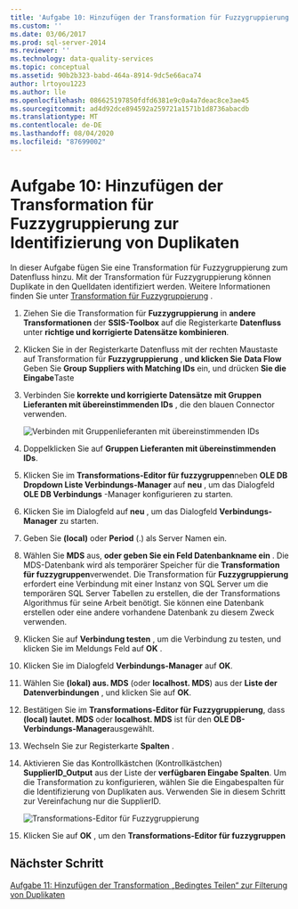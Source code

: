 ```yaml
---
title: 'Aufgabe 10: Hinzufügen der Transformation für Fuzzygruppierung zum Erkennen von Duplikaten | Microsoft-Dokumentation'
ms.custom: ''
ms.date: 03/06/2017
ms.prod: sql-server-2014
ms.reviewer: ''
ms.technology: data-quality-services
ms.topic: conceptual
ms.assetid: 90b2b323-babd-464a-8914-9dc5e66aca74
author: lrtoyou1223
ms.author: lle
ms.openlocfilehash: 086625197850fdfd6381e9c0a4a7deac8ce3ae45
ms.sourcegitcommit: ad4d92dce894592a259721a1571b1d8736abacdb
ms.translationtype: MT
ms.contentlocale: de-DE
ms.lasthandoff: 08/04/2020
ms.locfileid: "87699002"
---
```

# <a name="task-10-adding-fuzzy-group-transform-to-identify-duplicates"></a>Aufgabe 10: Hinzufügen der Transformation für Fuzzygruppierung zur Identifizierung von Duplikaten
  In dieser Aufgabe fügen Sie eine Transformation für Fuzzygruppierung zum Datenfluss hinzu. Mit der Transformation für Fuzzygruppierung können Duplikate in den Quelldaten identifiziert werden. Weitere Informationen finden Sie unter [Transformation für Fuzzygruppierung](../integration-services/data-flow/transformations/fuzzy-grouping-transformation.md) .  
  
1.  Ziehen Sie die Transformation für **Fuzzygruppierung** in **andere Transformationen** der **SSIS-Toolbox** auf die Registerkarte **Datenfluss** unter **richtige und korrigierte Datensätze kombinieren**.  
  
2.  Klicken Sie in der Registerkarte Datenfluss mit der rechten Maustaste auf Transformation für **Fuzzygruppierung** , **und klicken Sie** **Data Flow** Geben Sie **Group Suppliers with Matching IDs** ein, und drücken **Sie die Eingabe**Taste  
  
3.  Verbinden Sie **korrekte und korrigierte Datensätze** **mit Gruppen Lieferanten mit übereinstimmenden IDs** , die den blauen Connector verwenden.  
  
     ![Verbinden mit Gruppenlieferanten mit übereinstimmenden IDs](../../2014/tutorials/media/et-addingfgttoidentifyduplicates-01.jpg "Verbinden mit Gruppenlieferanten mit übereinstimmenden IDs")  
  
4.  Doppelklicken Sie auf **Gruppen Lieferanten mit übereinstimmenden IDs**.  
  
5.  Klicken Sie im **Transformations-Editor für fuzzygruppen**neben **OLE DB Dropdown Liste Verbindungs-Manager** auf **neu** , um das Dialogfeld **OLE DB Verbindungs** -Manager konfigurieren zu starten.  
  
6.  Klicken Sie im Dialogfeld auf **neu** , um das Dialogfeld **Verbindungs-Manager** zu starten.  
  
7.  Geben Sie **(local)** oder **Period** (.) als Server Namen ein.  
  
8.  Wählen Sie **MDS** aus, **oder geben Sie ein Feld Datenbankname ein** . Die MDS-Datenbank wird als temporärer Speicher für die **Transformation für fuzzygruppen**verwendet. Die Transformation für **Fuzzygruppierung** erfordert eine Verbindung mit einer Instanz von SQL Server um die temporären SQL Server Tabellen zu erstellen, die der Transformations Algorithmus für seine Arbeit benötigt. Sie können eine Datenbank erstellen oder eine andere vorhandene Datenbank zu diesem Zweck verwenden.  
  
9. Klicken Sie auf **Verbindung testen** , um die Verbindung zu testen, und klicken Sie im Meldungs Feld auf **OK** .  
  
10. Klicken Sie im Dialogfeld **Verbindungs-Manager** auf **OK**.  
  
11. Wählen Sie **(lokal) aus. MDS** (oder **localhost. MDS**) aus der **Liste der Datenverbindungen** , und klicken Sie auf **OK**.  
  
12. Bestätigen Sie im **Transformations-Editor für Fuzzygruppierung**, dass **(local) lautet. MDS** oder **localhost. MDS** ist für den **OLE DB-Verbindungs-Manager**ausgewählt.  
  
13. Wechseln Sie zur Registerkarte **Spalten** .  
  
14. Aktivieren Sie das Kontrollkästchen (Kontrollkästchen) **SupplierID_Output** aus der Liste der **verfügbaren Eingabe Spalten**. Um die Transformation zu konfigurieren, wählen Sie die Eingabespalten für die Identifizierung von Duplikaten aus. Verwenden Sie in diesem Schritt zur Vereinfachung nur die SupplierID.  
  
     ![Transformations-Editor für Fuzzygruppierung](../../2014/tutorials/media/et-addingfgttoidentifyduplicates-02.jpg "Transformations-Editor für Fuzzygruppierung")  
  
15. Klicken Sie auf **OK** , um den **Transformations-Editor für fuzzygruppen**  
  
## <a name="next-step"></a>Nächster Schritt  
 [Aufgabe 11: Hinzufügen der Transformation „Bedingtes Teilen“ zur Filterung von Duplikaten](../../2014/tutorials/task-11-adding-conditional-split-transform-to-filter-duplicates.md)  
  
  
